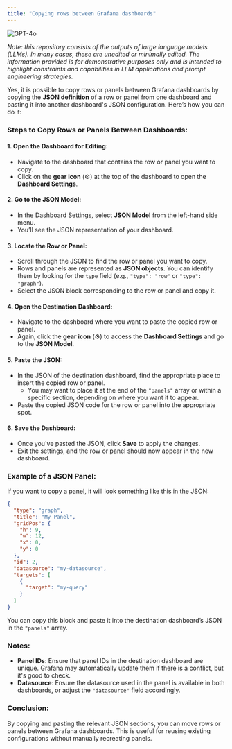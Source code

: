 ```yaml
---
title: "Copying rows between Grafana dashboards"
---
```

![GPT-4o](https://img.shields.io/badge/GPT--4o-3333FF?style=for-the-badge&logo=openai&logoColor=white)



*Note: this repository consists of the outputs of large language models (LLMs). In many cases, these are unedited or minimally edited. The information provided is for demonstrative purposes only and is intended to highlight constraints and capabilities in LLM applications and prompt engineering strategies.*


Yes, it is possible to copy rows or panels between Grafana dashboards by copying the **JSON definition** of a row or panel from one dashboard and pasting it into another dashboard's JSON configuration. Here’s how you can do it:

### Steps to Copy Rows or Panels Between Dashboards:

#### 1. **Open the Dashboard for Editing**:
   - Navigate to the dashboard that contains the row or panel you want to copy.
   - Click on the **gear icon** (⚙) at the top of the dashboard to open the **Dashboard Settings**.

#### 2. **Go to the JSON Model**:
   - In the Dashboard Settings, select **JSON Model** from the left-hand side menu.
   - You’ll see the JSON representation of your dashboard.

#### 3. **Locate the Row or Panel**:
   - Scroll through the JSON to find the row or panel you want to copy.
   - Rows and panels are represented as **JSON objects**. You can identify them by looking for the `type` field (e.g., `"type": "row"` or `"type": "graph"`).
   - Select the JSON block corresponding to the row or panel and copy it.

#### 4. **Open the Destination Dashboard**:
   - Navigate to the dashboard where you want to paste the copied row or panel.
   - Again, click the **gear icon** (⚙) to access the **Dashboard Settings** and go to the **JSON Model**.

#### 5. **Paste the JSON**:
   - In the JSON of the destination dashboard, find the appropriate place to insert the copied row or panel.
     - You may want to place it at the end of the `"panels"` array or within a specific section, depending on where you want it to appear.
   - Paste the copied JSON code for the row or panel into the appropriate spot.

#### 6. **Save the Dashboard**:
   - Once you've pasted the JSON, click **Save** to apply the changes.
   - Exit the settings, and the row or panel should now appear in the new dashboard.

### Example of a JSON Panel:
If you want to copy a panel, it will look something like this in the JSON:

```json
{
  "type": "graph",
  "title": "My Panel",
  "gridPos": {
    "h": 9,
    "w": 12,
    "x": 0,
    "y": 0
  },
  "id": 2,
  "datasource": "my-datasource",
  "targets": [
    {
      "target": "my-query"
    }
  ]
}
```

You can copy this block and paste it into the destination dashboard’s JSON in the `"panels"` array.

### Notes:
- **Panel IDs**: Ensure that panel IDs in the destination dashboard are unique. Grafana may automatically update them if there is a conflict, but it's good to check.
- **Datasource**: Ensure the datasource used in the panel is available in both dashboards, or adjust the `"datasource"` field accordingly.

### Conclusion:
By copying and pasting the relevant JSON sections, you can move rows or panels between Grafana dashboards. This is useful for reusing existing configurations without manually recreating panels.